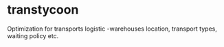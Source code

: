 # transtycoon
Optimization  for transports logistic -warehouses location, transport types, waiting policy etc.
